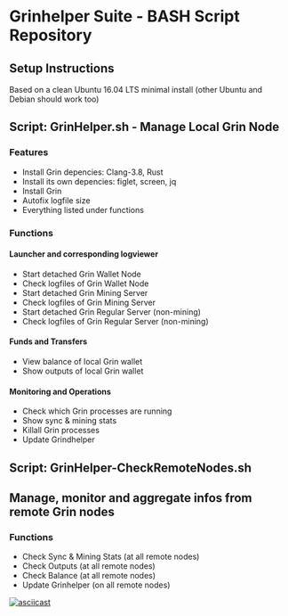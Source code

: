 # Grinhelper Suite - BASH Script Repository

## Setup Instructions

Based on a clean Ubuntu 16.04 LTS minimal install (other Ubuntu and Debian should work too)

## Script: GrinHelper.sh - Manage Local Grin Node

### Features

- Install Grin depencies: Clang-3.8, Rust
- Install its own depencies: figlet, screen, jq
- Install Grin
- Autofix logfile size
- Everything listed under functions

### Functions

#### Launcher and corresponding logviewer

- Start detached Grin Wallet Node
- Check logfiles of Grin Wallet Node
- Start detached Grin Mining Server
- Check logfiles of Grin Mining Server
- Start detached Grin Regular Server (non-mining)
- Check logfiles of Grin Regular Server (non-mining)

#### Funds and Transfers

- View balance of local Grin wallet
- Show outputs of local Grin wallet

#### Monitoring and Operations

- Check which Grin processes are running
- Show sync & mining stats
- Killall Grin processes
- Update Grindhelper

## Script: GrinHelper-CheckRemoteNodes.sh

## Manage, monitor and aggregate infos from remote Grin nodes

### Functions

- Check Sync & Mining Stats (at all remote nodes)
- Check Outputs (at all remote nodes)
- Check Balance (at all remote nodes)
- Update Grinhelper (on all remote nodes)

[![asciicast](https://asciinema.org/a/tNSrjbW66g8ph043lKT7jxqdE.png)](https://asciinema.org/a/tNSrjbW66g8ph043lKT7jxqdE)
